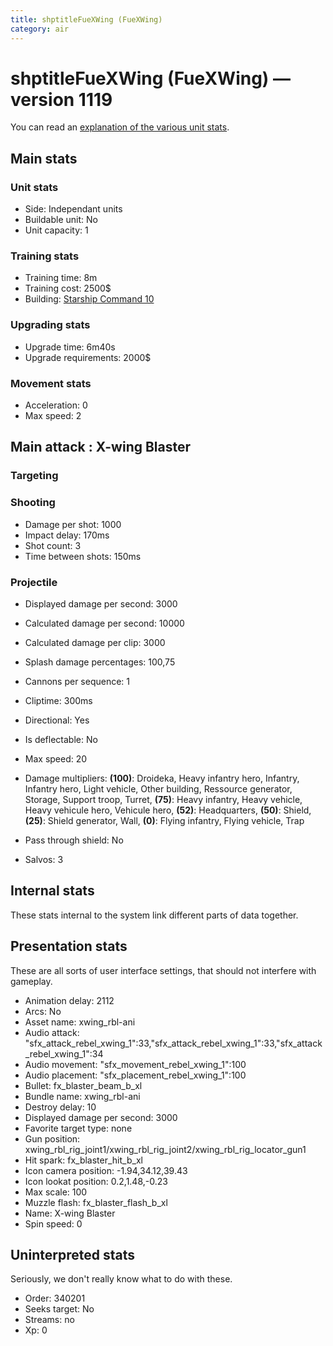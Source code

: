 ```yaml
---
title: shptitleFueXWing (FueXWing)
category: air
---
```


# shptitleFueXWing (FueXWing) — version 1119

You can read an [explanation  of the various unit stats](unitexplained.md).

## Main stats

### Unit stats

  * Side: Independant units
  * Buildable unit: No
  * Unit capacity: 1

### Training stats

  * Training time: 8m
  * Training cost: 2500$
  * Building: [Starship Command 10](rebelFleetCommand.html)

### Upgrading stats

  * Upgrade time: 6m40s
  * Upgrade requirements: 2000$

### Movement stats

  * Acceleration: 0
  * Max speed: 2

## Main attack : X-wing Blaster

### Targeting


### Shooting

  * Damage per shot: 1000
  * Impact delay: 170ms
  * Shot count: 3
  * Time between shots: 150ms

### Projectile

  * Displayed damage per second: 3000
  * Calculated damage per second: 10000
  * Calculated damage per clip: 3000
  * Splash damage percentages: 100,75

  * Cannons per sequence: 1
  * Cliptime: 300ms
  * Directional: Yes
  * Is deflectable: No
  * Max speed: 20
  * Damage multipliers: **(100)**: Droideka, Heavy infantry hero, Infantry, Infantry hero, Light vehicle, Other building, Ressource generator, Storage, Support troop, Turret, **(75)**: Heavy infantry, Heavy vehicle, Heavy vehicule hero, Vehicule hero, **(52)**: Headquarters, **(50)**: Shield, **(25)**: Shield generator, Wall, **(0)**: Flying infantry, Flying vehicle, Trap
  * Pass through shield: No
  * Salvos: 3

## Internal stats

These stats internal to the system link different parts of data together.


## Presentation stats

These are all sorts of user interface settings, that should not interfere with gameplay.

  * Animation delay: 2112
  * Arcs: No
  * Asset name: xwing_rbl-ani
  * Audio attack: "sfx_attack_rebel_xwing_1":33,"sfx_attack_rebel_xwing_1":33,"sfx_attack_rebel_xwing_1":34
  * Audio movement: "sfx_movement_rebel_xwing_1":100
  * Audio placement: "sfx_placement_rebel_xwing_1":100
  * Bullet: fx_blaster_beam_b_xl
  * Bundle name: xwing_rbl-ani
  * Destroy delay: 10
  * Displayed damage per second: 3000
  * Favorite target type: none
  * Gun position: xwing_rbl_rig_joint1/xwing_rbl_rig_joint2/xwing_rbl_rig_locator_gun1
  * Hit spark: fx_blaster_hit_b_xl
  * Icon camera position: -1.94,34.12,39.43
  * Icon lookat position: 0.2,1.48,-0.23
  * Max scale: 100
  * Muzzle flash: fx_blaster_flash_b_xl
  * Name: X-wing Blaster
  * Spin speed: 0

## Uninterpreted stats

Seriously, we don't really know what to do with these.

  * Order: 340201
  * Seeks target: No
  * Streams: no
  * Xp: 0

